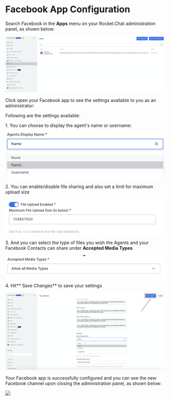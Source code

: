 # Facebook App Configuration

Search Facebook in the **Apps** menu on your Rocket.Chat administration panel, as shown below:

![](<../../../../../.gitbook/assets/image (536).png>)

Click open your Facebook app to see the settings available to you as an administrator:&#x20;

Following are the settings available:

1\.  You can choose to display the agent's name or username:

![](<../../../../../.gitbook/assets/image (402).png>)

2\. You can enable/disable file sharing and also set a limit for maximum upload size

![](<../../../../../.gitbook/assets/image (403).png>)

3\. And you can select the type of files you wish the Agents and your Facebook Contacts can share under **Accepted Media Types**

![](<../../../../../.gitbook/assets/image (404).png>)

4\. Hit** Save Changes** to save your settings

![](<../../../../../.gitbook/assets/image (537).png>)

Your Facebook app is successfully configured and you can see the new Facebook channel upon closing the administration panel, as shown below:

![](../../../../../.gitbook/assets/2021-11-29\_01-14-57.png)
